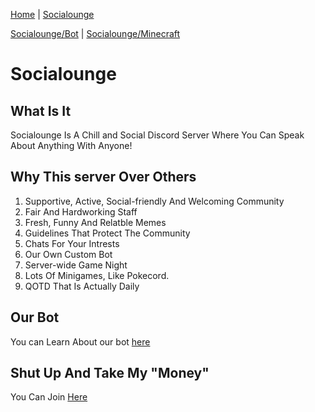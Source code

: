[Home](/) | [Socialounge](/socialounge) 

[Socialounge/Bot](/socialounge/bot) | [Socialounge/Minecraft](/socialounge/minecraft)

# Socialounge

## What Is It
Socialounge Is A Chill and Social Discord Server Where You Can Speak About Anything With Anyone!

## Why This server Over Others

1. Supportive, Active, Social-friendly And Welcoming Community
2. Fair And Hardworking Staff
3. Fresh, Funny And Relatble Memes
4. Guidelines That Protect The Community
5. Chats For Your Intrests
6. Our Own Custom Bot
7. Server-wide Game Night
8. Lots Of Minigames, Like Pokecord.
9. QOTD That Is Actually Daily

## Our Bot
You can Learn About our bot [here](/socialounge/bot)

## Shut Up And Take My "Money"
You Can Join [Here](https://invite.gg/socialounge)
